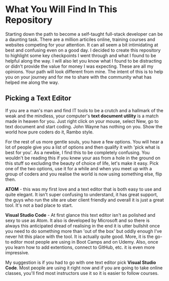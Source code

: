 # What You Will Find In This Repository
Starting down the path to become a self-taught full-stack developer can be a daunting task. There are a million articiles online, training courses and websites competing for your attention.  It can all seem a bit intimidating at best and confusing even on a good day.  I decided to create this repository to highlight some key checkpoints I went through and what I found to be helpful along the way.  I will also let you know what I found to be distracting or didn't provide the value for money I was expecting.  These are all my opinions.  Your path will look different from mine.  The intent of this is to help you on your journey and for me to share with the community what has helped me along the way.

## Picking a Text Editor
If you are a man's man and find IT tools to be a crutch and a hallmark of the weak and the mindless, your computer's **text document utility** is a match made in heaven for you.  Just right click on your mouse, select New, go to text document and start coding. John Wayne has nothing on you. Show the world how pure coders do it, Rambo style. 

For the rest of us more gentle souls, you have a few options.  You will hear a lot of people give you a list of options and then qualify it with 'pick what is best for you'.  As a newbie, I find this to be completely confusing.  You wouldn't be reading this if you knew your ass from a hole in the ground on this stuff so excluding the beauty of choice of life, let's make it easy.  Pick one of the two options, use it for a while and when you meet up with a group of coders and you realise the world is now using something else, flip then.    

**ATOM** - this was my first love and a text editor that is both easy to use and quite elegant.  It isn't super confusing to understand, it has great support, the guys who run the site are uber client friendly and overall it is just a great tool. It's not a bad place to start.

**Visual Studio Code** - At first glance this text editor isn't as polished and sexy to use as Atom.  It also is developed by Microsoft and so there is always this anticipated dread of realising in the end it is utter bullshit once you need to do something more than 'out of the box' but oddly enough I've never hit this place with the tool.  It is actually quite good.  More, it is the go-to  editor most people are using in Boot Camps and on Udemy.  Also, once you learn how to add extentions, connect to GitHub, etc. it is even more impressive.  

My suggestion is if you had to go with one text editor pick **Visual Studio Code**.  Most people are using it right now and if you are going to take online classes, you'll find most instructors use it so it is easier to follow courses.
